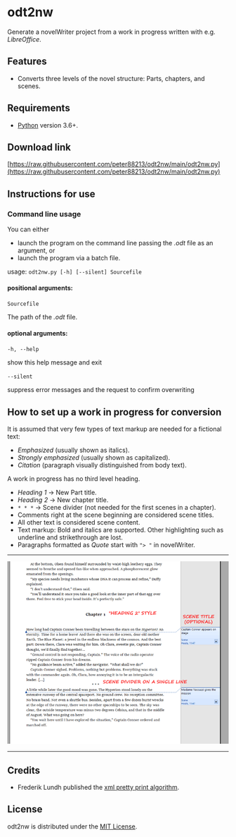 # odt2nw

Generate a novelWriter project from a work in progress written with e.g. *LibreOffice*.  

## Features

- Converts three levels of the novel structure: Parts, chapters, and scenes.

## Requirements

- [Python](https://www.python.org/) version 3.6+.

## Download link

[https://raw.githubusercontent.com/peter88213/odt2nw/main/odt2nw.py](https://raw.githubusercontent.com/peter88213/odt2nw/main/odt2nw.py)


## Instructions for use

### Command line usage

You can either

- launch the program on the command line passing the *.odt* file as an argument, or
- launch the program via a batch file.

usage: `odt2nw.py [-h] [--silent] Sourcefile`

#### positional arguments:

`Sourcefile` 

The path of the *.odt* file. 

#### optional arguments:

`-h, --help` 

show this help message and exit

`--silent` 

suppress error messages and the request to confirm overwriting


## How to set up a work in progress for conversion

It is assumed that very few types of text markup are needed for a fictional text:

- *Emphasized* (usually shown as italics).
- *Strongly emphasized* (usually shown as capitalized).
- *Citation* (paragraph visually distinguished from body text).

A work in progress has no third level heading.

- *Heading 1* → New Part title.
- *Heading 2* → New chapter title.
- `* * *` → Scene divider (not needed for the first scenes in a
  chapter).
- Comments right at the scene beginning are considered scene titles.
- All other text is considered scene content.
- Text markup: Bold and italics are supported. Other highlighting such
  as underline and strikethrough are lost.
- Paragraphs formatted as *Quote* start with `"> "` in novelWriter.

---

![Example document](Screenshots/wip01.png)

---

## Credits

- Frederik Lundh published the [xml pretty print algorithm](http://effbot.org/zone/element-lib.htm#prettyprint).

## License

odt2nw is distributed under the [MIT License](http://www.opensource.org/licenses/mit-license.php).

